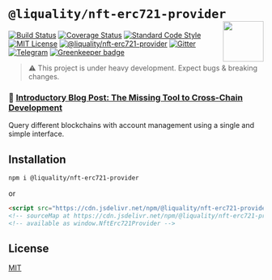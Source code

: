 # `@liquality/nft-erc721-provider` <img align="right" src="https://raw.githubusercontent.com/liquality/chainabstractionlayer/master/liquality-logo.png" height="80px" />

[![Build Status](https://travis-ci.com/liquality/chainabstractionlayer.svg?branch=master)](https://travis-ci.com/liquality/chainabstractionlayer)
[![Coverage Status](https://coveralls.io/repos/github/liquality/chainabstractionlayer/badge.svg?branch=master)](https://coveralls.io/github/liquality/chainabstractionlayer?branch=master)
[![Standard Code Style](https://img.shields.io/badge/codestyle-standard-brightgreen.svg)](https://github.com/standard/standard)
[![MIT License](https://img.shields.io/badge/license-MIT-brightgreen.svg)](../../LICENSE.md)
[![@liquality/nft-erc721-provider](https://img.shields.io/npm/dt/@liquality/nft-erc721-provider.svg)](https://npmjs.com/package/@liquality/nft-erc721-provider)
[![Gitter](https://img.shields.io/gitter/room/liquality/Lobby.svg)](https://gitter.im/liquality/Lobby?source=orgpage)
[![Telegram](https://img.shields.io/badge/chat-on%20telegram-blue.svg)](https://t.me/Liquality) [![Greenkeeper badge](https://badges.greenkeeper.io/liquality/chainabstractionlayer.svg)](https://greenkeeper.io/)

> :warning: This project is under heavy development. Expect bugs & breaking changes.

### :pencil: [Introductory Blog Post: The Missing Tool to Cross-Chain Development](https://medium.com/liquality/the-missing-tool-to-cross-chain-development-2ebfe898efa1)

Query different blockchains with account management using a single and simple interface.

## Installation

```bash
npm i @liquality/nft-erc721-provider
```

or

```html
<script src="https://cdn.jsdelivr.net/npm/@liquality/nft-erc721-provider@0.2.3/dist/nft-erc721-provider.min.js"></script>
<!-- sourceMap at https://cdn.jsdelivr.net/npm/@liquality/nft-erc721-provider@0.2.3/dist/nft-erc721-provider.min.js.map -->
<!-- available as window.NftErc721Provider -->
```

## License

[MIT](../../LICENSE.md)
